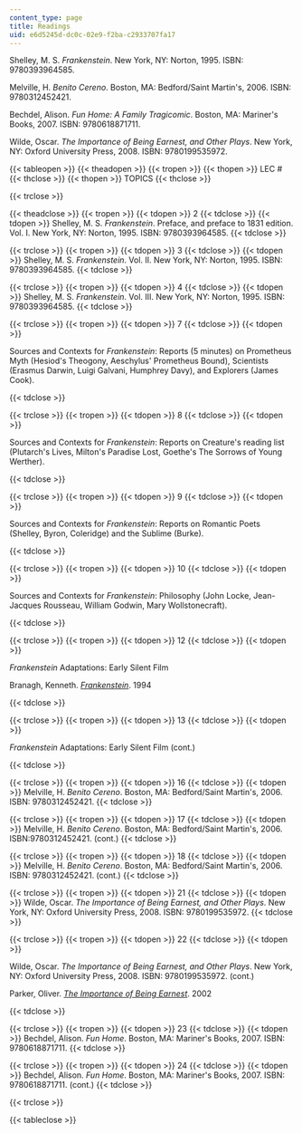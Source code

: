 ```yaml
---
content_type: page
title: Readings
uid: e6d5245d-dc0c-02e9-f2ba-c2933707fa17
---
```


Shelley, M. S. _Frankenstein_. New York, NY: Norton, 1995. ISBN: 9780393964585.

Melville, H. _Benito Cereno_. Boston, MA: Bedford/Saint Martin's, 2006. ISBN: 9780312452421.

Bechdel, Alison. _Fun Home: A Family Tragicomic_. Boston, MA: Mariner's Books, 2007. ISBN: 9780618871711.

Wilde, Oscar. _The Importance of Being Earnest, and Other Plays_. New York, NY: Oxford University Press, 2008. ISBN: 9780199535972.

{{< tableopen >}}
{{< theadopen >}}
{{< tropen >}}
{{< thopen >}}
LEC #
{{< thclose >}}
{{< thopen >}}
TOPICS
{{< thclose >}}

{{< trclose >}}

{{< theadclose >}}
{{< tropen >}}
{{< tdopen >}}
2
{{< tdclose >}}
{{< tdopen >}}
Shelley, M. S. _Frankenstein_. Preface, and preface to 1831 edition. Vol. I. New York, NY: Norton, 1995. ISBN: 9780393964585.
{{< tdclose >}}

{{< trclose >}}
{{< tropen >}}
{{< tdopen >}}
3
{{< tdclose >}}
{{< tdopen >}}
Shelley, M. S. _Frankenstein_. Vol. II. New York, NY: Norton, 1995. ISBN: 9780393964585.
{{< tdclose >}}

{{< trclose >}}
{{< tropen >}}
{{< tdopen >}}
4
{{< tdclose >}}
{{< tdopen >}}
Shelley, M. S. _Frankenstein_. Vol. III. New York, NY: Norton, 1995. ISBN: 9780393964585.
{{< tdclose >}}

{{< trclose >}}
{{< tropen >}}
{{< tdopen >}}
7
{{< tdclose >}}
{{< tdopen >}}


Sources and Contexts for _Frankenstein_: Reports (5 minutes) on Prometheus Myth (Hesiod's Theogony, Aeschylus' Prometheus Bound), Scientists (Erasmus Darwin, Luigi Galvani, Humphrey Davy), and Explorers (James Cook).


{{< tdclose >}}

{{< trclose >}}
{{< tropen >}}
{{< tdopen >}}
8
{{< tdclose >}}
{{< tdopen >}}


Sources and Contexts for _Frankenstein_: Reports on Creature's reading list (Plutarch's Lives, Milton's Paradise Lost, Goethe's The Sorrows of Young Werther).


{{< tdclose >}}

{{< trclose >}}
{{< tropen >}}
{{< tdopen >}}
9
{{< tdclose >}}
{{< tdopen >}}


Sources and Contexts for _Frankenstein_: Reports on Romantic Poets (Shelley, Byron, Coleridge) and the Sublime (Burke).


{{< tdclose >}}

{{< trclose >}}
{{< tropen >}}
{{< tdopen >}}
10
{{< tdclose >}}
{{< tdopen >}}


Sources and Contexts for _Frankenstein_: Philosophy (John Locke, Jean-Jacques Rousseau, William Godwin, Mary Wollstonecraft).


{{< tdclose >}}

{{< trclose >}}
{{< tropen >}}
{{< tdopen >}}
12
{{< tdclose >}}
{{< tdopen >}}


_Frankenstein_ Adaptations: Early Silent Film

Branagh, Kenneth. [_Frankenstein_](http://www.imdb.com/title/tt0109836/). 1994


{{< tdclose >}}

{{< trclose >}}
{{< tropen >}}
{{< tdopen >}}
13
{{< tdclose >}}
{{< tdopen >}}


_Frankenstein_ Adaptations: Early Silent Film (cont.)


{{< tdclose >}}

{{< trclose >}}
{{< tropen >}}
{{< tdopen >}}
16
{{< tdclose >}}
{{< tdopen >}}
Melville, H. _Benito Cereno_. Boston, MA: Bedford/Saint Martin's, 2006. ISBN: 9780312452421.
{{< tdclose >}}

{{< trclose >}}
{{< tropen >}}
{{< tdopen >}}
17
{{< tdclose >}}
{{< tdopen >}}
Melville, H. _Benito Cereno_. Boston, MA: Bedford/Saint Martin's, 2006. ISBN:9780312452421. (cont.)
{{< tdclose >}}

{{< trclose >}}
{{< tropen >}}
{{< tdopen >}}
18
{{< tdclose >}}
{{< tdopen >}}
Melville, H. _Benito Cereno_. Boston, MA: Bedford/Saint Martin's, 2006. ISBN: 9780312452421. (cont.)
{{< tdclose >}}

{{< trclose >}}
{{< tropen >}}
{{< tdopen >}}
21
{{< tdclose >}}
{{< tdopen >}}
Wilde, Oscar. _The Importance of Being Earnest, and Other Plays_. New York, NY: Oxford University Press, 2008. ISBN: 9780199535972.
{{< tdclose >}}

{{< trclose >}}
{{< tropen >}}
{{< tdopen >}}
22
{{< tdclose >}}
{{< tdopen >}}


Wilde, Oscar. _The Importance of Being Earnest, and Other Plays_. New York, NY: Oxford University Press, 2008. ISBN: 9780199535972. (cont.)

Parker, Oliver. [_The Importance of Being Earnest_](http://www.imdb.com/title/tt0278500/). 2002


{{< tdclose >}}

{{< trclose >}}
{{< tropen >}}
{{< tdopen >}}
23
{{< tdclose >}}
{{< tdopen >}}
Bechdel, Alison. _Fun Home_. Boston, MA: Mariner's Books, 2007. ISBN: 9780618871711.
{{< tdclose >}}

{{< trclose >}}
{{< tropen >}}
{{< tdopen >}}
24
{{< tdclose >}}
{{< tdopen >}}
Bechdel, Alison. _Fun Home_. Boston, MA: Mariner's Books, 2007. ISBN: 9780618871711. (cont.)
{{< tdclose >}}

{{< trclose >}}

{{< tableclose >}}